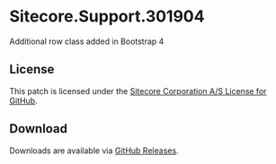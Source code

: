 # Sitecore.Support.301904
Additional row class added in Bootstrap 4

## License  
This patch is licensed under the [Sitecore Corporation A/S License for GitHub](https://github.com/sitecoresupport/Sitecore.Support.301904/blob/master/LICENSE).  

## Download  
Downloads are available via [GitHub Releases](https://github.com/sitecoresupport/Sitecore.Support.301904/releases).  
